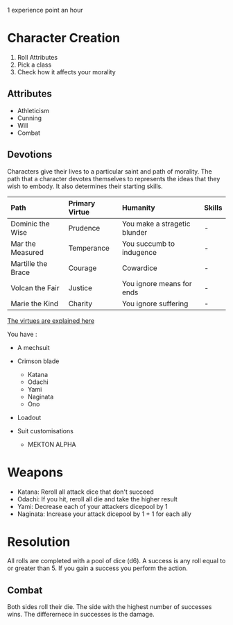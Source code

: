 




1 experience point an hour

# Character Creation

1. Roll Attributes
2. Pick a class
3. Check how it affects your morality

## Attributes

- Athleticism
- Cunning
- Will
- Combat

## Devotions

Characters give their lives to a particular saint and path of morality. The path that a character devotes themselves to represents the ideas that they wish to embody. It also determines their starting skills.

|Path|Primary Virtue|Humanity|Skills|
|:-|:-|:-|:-|
|Dominic the Wise|Prudence|You make a stragetic blunder|-|
|Mar the Measured|Temperance|You succumb to indugence|-|
|Martille the Brace|Courage|Cowardice|-|
|Volcan the Fair|Justice|You ignore means for ends|-|
|Marie the Kind|Charity|You ignore suffering|-|

[The virtues are explained here](lore.md)

You have :
- A mechsuit
- Crimson blade
  - Katana
  - Odachi
  - Yami
  - Naginata
  - Ono

- Loadout
- Suit customisations
  - MEKTON ALPHA

# Weapons

- Katana: Reroll all attack dice that don't succeed
- Odachi: If you hit, reroll all die and take the higher result
- Yami: Decrease each of your attackers dicepool by 1
- Naginata: Increase your attack dicepool by 1 + 1 for each ally

# Resolution

All rolls are completed with a pool of dice (d6). A success is any roll equal to or greater than 5. If you gain a success you perform the action.

## Combat

Both sides roll their die. The side with the highest number of successes wins. The differernece in successes is the damage.